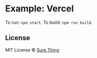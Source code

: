 # Example: Vercel

To run: `npm start`. To build: `npm run build`.

## License

MIT License © [Sure Thing](https://github.com/sure-thing)

